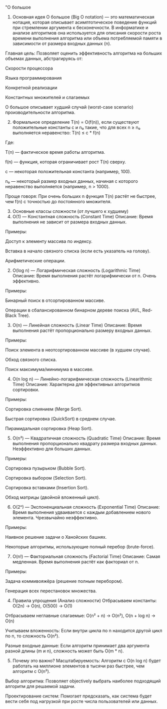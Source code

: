 "O большое
1. Основная идея
O большое (Big O notation) — это математическая нотация, которая описывает асимптотическое поведение функций при стремлении аргумента к бесконечности. В информатике и анализе алгоритмов она используется для описания скорости роста времени выполнения алгоритма или объема потребляемой памяти в зависимости от размера входных данных (n).

Главная цель: Позволяет оценить эффективность алгоритма на больших объемах данных, абстрагируясь от:

Скорости процессора

Языка программирования

Конкретной реализации

Константных множителей и слагаемых

О большое описывает худший случай (worst-case scenario) производительности алгоритма.

2. Формальное определение
T(n) = O(f(n)), если существуют положительные константы c и n₀ такие, что для всех n ≥ n₀ выполняется неравенство:
T(n) ≤ c * f(n)

Где:

T(n) — фактическое время работы алгоритма.

f(n) — функция, которая ограничивает рост T(n) сверху.

c — некоторая положительная константа (например, 100).

n₀ — некоторый размер входных данных, начиная с которого неравенство выполняется (например, n > 1000).

Проще говоря: При очень больших n функция T(n) растёт не быстрее, чем f(n) с точностью до постоянного множителя.

3. Основные классы сложности (от лучшего к худшему)
1. O(1) — Константная сложность (Constant Time)
Описание: Время выполнения не зависит от размера входных данных.

Примеры:

Доступ к элементу массива по индексу.

Вставка в начало связного списка (если есть указатель на голову).

Арифметические операции.

2. O(log n) — Логарифмическая сложность (Logarithmic Time)
Описание: Время выполнения растёт логарифмически от n. Очень эффективно.

Примеры:

Бинарный поиск в отсортированном массиве.

Операции в сбалансированном бинарном дереве поиска (AVL, Red-Black Tree).

3. O(n) — Линейная сложность (Linear Time)
Описание: Время выполнения растёт пропорционально размеру входных данных.

Примеры:

Поиск элемента в неотсортированном массиве (в худшем случае).

Обход связного списка.

Поиск максимума/минимума в массиве.

4. O(n log n) — Линейно-логарифмическая сложность (Linearithmic Time)
Описание: Характерна для эффективных алгоритмов сортировки.

Примеры:

Сортировка слиянием (Merge Sort).

Быстрая сортировка (QuickSort) в среднем случае.

Пирамидальная сортировка (Heap Sort).

5. O(n²) — Квадратичная сложность (Quadratic Time)
Описание: Время выполнения пропорционально квадрату размера входных данных. Неэффективно для больших данных.

Примеры:

Сортировка пузырьком (Bubble Sort).

Сортировка выбором (Selection Sort).

Сортировка вставками (Insertion Sort).

Обход матрицы (двойной вложенный цикл).

6. O(2ⁿ) — Экспоненциальная сложность (Exponential Time)
Описание: Время выполнения удваивается с каждым добавлением нового элемента. Чрезвычайно неэффективно.

Примеры:

Наивное решение задачи о Ханойских башнях.

Некоторые алгоритмы, использующие полный перебор (brute-force).

7. O(n!) — Факториальная сложность (Factorial Time)
Описание: Самая медленная. Время выполнения растёт как факториал от n.

Примеры:

Задача коммивояжёра (решение полным перебором).

Генерация всех перестановок множества.

4. Правила упрощения (Анализ сложности)
Отбрасываем константы: O(2n) → O(n), O(500) → O(1)

Отбрасываем неглавные слагаемые: O(n² + n) → O(n²), O(n + log n) → O(n)

Учитываем вложенность: Если внутри цикла по n находится другой цикл по n, то сложность O(n²).

Разные входные данные: Если алгоритм принимает два аргумента разной длины (m и n), сложность может быть O(m * n).

5. Почему это важно?
Масштабируемость: Алгоритм с O(n log n) будет работать на миллионе элементов в тысячи раз быстрее, чем алгоритм с O(n²).

Выбор алгоритма: Позволяет objectively выбрать наиболее подходящий алгоритм для решаемой задачи.

Проектирование систем: Помогает предсказать, как система будет вести себя под нагрузкой при росте числа пользователей или данных.